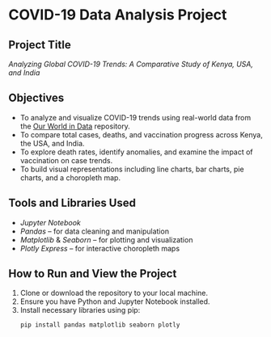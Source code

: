 
# COVID-19 Data Analysis Project

## Project Title
*Analyzing Global COVID-19 Trends: A Comparative Study of Kenya, USA, and India*

## Objectives
- To analyze and visualize COVID-19 trends using real-world data from the [Our World in Data](https://ourworldindata.org/covid-data) repository.
- To compare total cases, deaths, and vaccination progress across Kenya, the USA, and India.
- To explore death rates, identify anomalies, and examine the impact of vaccination on case trends.
- To build visual representations including line charts, bar charts, pie charts, and a choropleth map.

## Tools and Libraries Used
- *Jupyter Notebook*
- *Pandas* – for data cleaning and manipulation
- *Matplotlib* & *Seaborn* – for plotting and visualization
- *Plotly Express* – for interactive choropleth maps


## How to Run and View the Project
1. Clone or download the repository to your local machine.
2. Ensure you have Python and Jupyter Notebook installed.
3. Install necessary libraries using pip:
   ```bash
   pip install pandas matplotlib seaborn plotly
